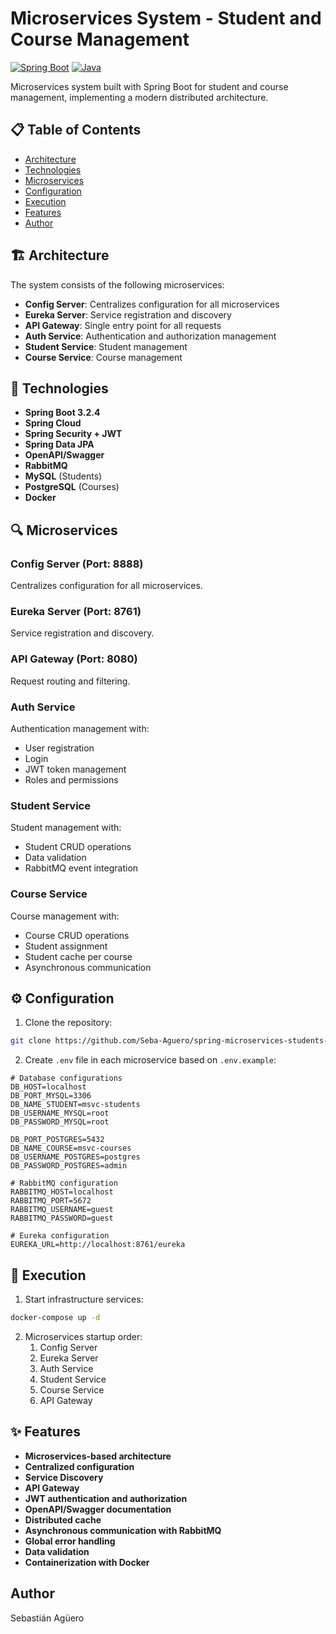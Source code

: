 # Microservices System - Student and Course Management

[![Spring Boot](https://img.shields.io/badge/Spring%20Boot-3.2.4-brightgreen.svg)](https://spring.io/projects/spring-boot)
[![Java](https://img.shields.io/badge/Java-17-orange.svg)](https://www.oracle.com/java/)

Microservices system built with Spring Boot for student and course management, implementing a modern distributed architecture.

## 📋 Table of Contents

- [Architecture](#-architecture)
- [Technologies](#-technologies)
- [Microservices](#-microservices)
- [Configuration](#-configuration)
- [Execution](#-execution)
- [Features](#-features)
- [Author](#-author)

## 🏗 Architecture

The system consists of the following microservices:

- **Config Server**: Centralizes configuration for all microservices
- **Eureka Server**: Service registration and discovery
- **API Gateway**: Single entry point for all requests
- **Auth Service**: Authentication and authorization management
- **Student Service**: Student management
- **Course Service**: Course management

## 🔧 Technologies

- **Spring Boot 3.2.4**
- **Spring Cloud**
- **Spring Security + JWT**
- **Spring Data JPA**
- **OpenAPI/Swagger**
- **RabbitMQ**
- **MySQL** (Students)
- **PostgreSQL** (Courses)
- **Docker**

## 🔍 Microservices

### Config Server (Port: 8888)
Centralizes configuration for all microservices.

### Eureka Server (Port: 8761)
Service registration and discovery.

### API Gateway (Port: 8080)
Request routing and filtering.

### Auth Service
Authentication management with:
- User registration
- Login
- JWT token management
- Roles and permissions

### Student Service
Student management with:
- Student CRUD operations
- Data validation
- RabbitMQ event integration

### Course Service
Course management with:
- Course CRUD operations
- Student assignment
- Student cache per course
- Asynchronous communication

## ⚙ Configuration

1. Clone the repository:
```bash
git clone https://github.com/Seba-Aguero/spring-microservices-students-courses
```

2. Create `.env` file in each microservice based on `.env.example`:
```properties
# Database configurations
DB_HOST=localhost
DB_PORT_MYSQL=3306
DB_NAME_STUDENT=msvc-students
DB_USERNAME_MYSQL=root
DB_PASSWORD_MYSQL=root

DB_PORT_POSTGRES=5432
DB_NAME_COURSE=msvc-courses
DB_USERNAME_POSTGRES=postgres
DB_PASSWORD_POSTGRES=admin

# RabbitMQ configuration
RABBITMQ_HOST=localhost
RABBITMQ_PORT=5672
RABBITMQ_USERNAME=guest
RABBITMQ_PASSWORD=guest

# Eureka configuration
EUREKA_URL=http://localhost:8761/eureka
```

## 🚀 Execution

1. Start infrastructure services:
```bash
docker-compose up -d
```

2. Microservices startup order:
   1. Config Server
   2. Eureka Server
   3. Auth Service
   4. Student Service
   5. Course Service
   6. API Gateway


## ✨ Features

- **Microservices-based architecture**
- **Centralized configuration**
- **Service Discovery**
- **API Gateway**
- **JWT authentication and authorization**
- **OpenAPI/Swagger documentation**
- **Distributed cache**
- **Asynchronous communication with RabbitMQ**
- **Global error handling**
- **Data validation**
- **Containerization with Docker**

## Author

Sebastián Agüero